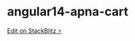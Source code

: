 # angular14-apna-cart

[Edit on StackBlitz ⚡️](https://stackblitz.com/edit/angular14-sharebuttons-8ubdih)